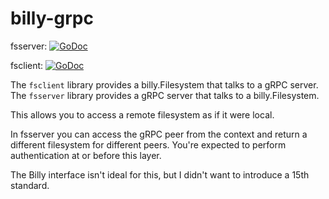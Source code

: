 # billy-grpc

fsserver: [![GoDoc](https://godoc.org/github.com/Jille/billy-grpc/fsserver?status.svg)](https://godoc.org/github.com/Jille/billy-grpc/fsserver)

fsclient: [![GoDoc](https://godoc.org/github.com/Jille/billy-grpc/fsclient?status.svg)](https://godoc.org/github.com/Jille/billy-grpc/fsclient)

The `fsclient` library provides a billy.Filesystem that talks to a gRPC server. The `fsserver` library provides a gRPC server that talks to a billy.Filesystem.

This allows you to access a remote filesystem as if it were local.

In fsserver you can access the gRPC peer from the context and return a different filesystem for different peers. You're expected to perform authentication at or before this layer.

The Billy interface isn't ideal for this, but I didn't want to introduce a 15th standard.

